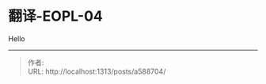 # 翻译-EOPL-04


Hello

<!--more-->


---

> 作者: <no value>  
> URL: http://localhost:1313/posts/a588704/  


